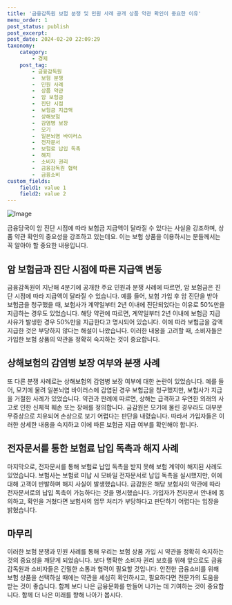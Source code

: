 ```yaml
---
title: '금융감독원 보험 분쟁 및 민원 사례 공개 상품 약관 확인이 중요한 이유'
menu_order: 1
post_status: publish
post_excerpt: 
post_date: 2024-02-20 22:09:29
taxonomy:
    category:
        - 경제
    post_tag:
        - 금융감독원
        -  보험 분쟁
        -  민원 사례
        -  상품 약관
        -  암 보험금
        -  진단 시점
        -  보험금 지급액
        -  상해보험
        -  감염병 보장
        -  모기
        -  일본뇌염 바이러스
        -  전자문서
        -  보험료 납입 독촉
        -  해지
        -  소비자 권리
        -  금융감독원 협력
        -  금융소비
custom_fields:
    field1: value 1
    field2: value 2
---
```


![Image](https://imgnews.pstatic.net/image/008/2024/02/20/0005000784_001_20240220060116882.jpg?type=w647)

금융당국이 암 진단 시점에 따라 보험금 지급액이 달라질 수 있다는 사실을 강조하며, 상품 약관 확인의 중요성을 강조하고 있는데요. 이는 보험 상품을 이용하시는 분들께서는 꼭 알아야 할 중요한 내용입니다.
## 암 보험금과 진단 시점에 따른 지급액 변동
금융감독원이 지난해 4분기에 공개한 주요 민원과 분쟁 사례에 따르면, 암 보험금은 진단 시점에 따라 지급액이 달라질 수 있습니다. 예를 들어, 보험 가입 후 암 진단을 받아 보험금을 청구했을 때, 보험사가 계약일부터 2년 이내에 진단되었다는 이유로 50%만을 지급하는 경우도 있었습니다.
해당 약관에 따르면, 계약일부터 2년 이내에 보험금 지급 사유가 발생한 경우 50%만을 지급한다고 명시되어 있습니다. 이에 따라 보험금을 감액 지급한 것은 부당하지 않다는 해설이 나왔습니다. 이러한 내용을 고려할 때, 소비자들은 가입한 보험 상품의 약관을 정확히 숙지하는 것이 중요합니다.
## 상해보험의 감염병 보장 여부와 분쟁 사례
또 다른 분쟁 사례로는 상해보험의 감염병 보장 여부에 대한 논란이 있었습니다. 예를 들어, 모기에 물려 일본뇌염 바이러스에 감염된 경우 보험금을 청구했지만, 보험사가 지급을 거절한 사례가 있었습니다.
약관과 판례에 따르면, 상해는 급격하고 우연한 외래의 사고로 인한 신체적 훼손 또는 장애를 정의합니다. 금감원은 모기에 물린 경우라도 대부분 무증상으로 치유되어 손상으로 보기 어렵다는 판단을 내렸습니다. 따라서 가입자들은 이러한 상세한 내용을 숙지하고 이에 따른 보험금 지급 여부를 확인해야 합니다.
## 전자문서를 통한 보험료 납입 독촉과 해지 사례
마지막으로, 전자문서를 통해 보험료 납입 독촉을 받지 못해 보험 계약이 해지된 사례도 있었습니다. 보험사는 보험료 미납 시 모바일 전자문서로 납입 독촉을 실시했지만, 이에 대해 고객이 반발하며 해지 사실이 발생했습니다.
금감원은 해당 보험사의 약관에 따라 전자문서로의 납입 독촉이 가능하다는 것을 명시했습니다. 가입자가 전자문서 안내에 동의하고, 확인을 거쳤다면 보험사의 업무 처리가 부당하다고 판단하기 어렵다는 입장을 밝혔습니다.
## 마무리
이러한 보험 분쟁과 민원 사례를 통해 우리는 보험 상품 가입 시 약관을 정확히 숙지하는 것의 중요성을 깨닫게 되었습니다. 보다 명확한 소비자 권리 보호를 위해 앞으로도 금융감독원과 소비자들은 긴밀한 소통과 협력이 필요할 것입니다. 안전한 금융소비를 위해 보험 상품을 선택하실 때에는 약관을 세심히 확인하시고, 필요하다면 전문가의 도움을 받는 것이 좋습니다. 함께 보다 나은 금융문화를 만들어 나가는 데 기여하는 것이 중요합니다. 함께 더 나은 미래를 향해 나아가 봅시다.
